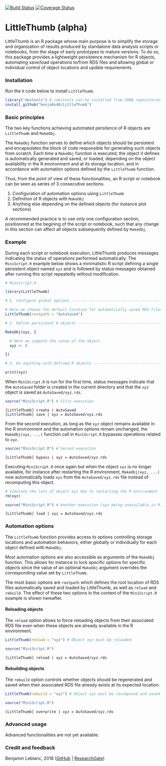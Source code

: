 [![Build Status](https://travis-ci.com/benja0x40/LittleThumb.svg?token=pShgRyyyZbvkbZAsmdMo&branch=master)](https://travis-ci.com/benja0x40/LittleThumb)
[![Coverage Status](https://codecov.io/gh/benja0x40/LittleThumb/branch/master/graph/badge.svg)](https://codecov.io/gh/benja0x40/LittleThumb)

LittleThumb (alpha)
================================================================================

LittleThumb is an R package whose main purpose is to simplify the storage and
organization of results produced by standalone data analysis scripts or
notebooks, from the stage of early prototypes to mature versions.
To do so, this package provides a lightweight persistence mechanism
for R objects, automating save/load operations to/from RDS files and allowing
global or individual control of object locations and update requirements.

### <a name="install"></a>Installation

Run the `R` code below to install `LittleThumb`.

```R
library("devtools") # (devtools can be installed from CRAN repositories)
install_github("benja0x40/LittleThumb")
```

### <a name="basics"></a>Basic principles

The two key functions achieving automated persitence of R objects are
`LittleThumb` and `MakeObj`.

The `MakeObj` function serves to define which objects should be persistent
and encapsulates the block of code responsible for generating such objects from
scratch.
Each time a `MakeObj` function is executed, the object it defines is
automatically generated and saved, or loaded, depending on the object
availability in the R environment and at its storage location, and
in accordance with automation options defined by the `LittleThumb` function.

Thus, from the point of view of these functionalities, an R script or notebook
can be seen as series of 3 consecutive sections.

  1. Configuration of automation options using `LittleThumb`
  2. Definition of R objects with `MakeObj`
  3. Anything else depending on the defined objects
     (for instance plot sections)

A recommended practice is to use only one configuration section, positionned
at the begining of the script or notebook, such that any change in this section
can affect all objects subsequently defined by `MakeObj`.

### <a name="example"></a>Example

During each script or notebook execution, LittleThumb produces messages
indicating the status of operations performed automatically.
The `MiniScript.R` example below shows a minimalistic R script defining a
single persistent object named `xyz` and is followed by status messages
obtained after running this script repeatedly without modification.

```R
# MiniScript.R

library(LittleThumb)

# 1. Configure global options --------------------------------------------------

# Here we choose the default location for automatically saved RDS files
LittleThumb(rootpath = "AutoSaved")

# 2. Define persistent R objects -----------------------------------------------

MakeObj(xyz, {

  # Here we compute the value of the object
  xyz <- 0

})

# 3. Do anything with defined R objects ----------------------------------------

print(xyz)
```

When `MiniScript.R` is run for the first time, status messages indicate
that the `AutoSaved` folder is created in the current directory
and that the `xyz` object is saved as `AutoSaved/xyz.rds`.

```R
source("MiniScript.R") # First execution
```

    [LittleThumb] create | AutoSaved
    [LittleThumb] save | xyz = AutoSaved/xyz.rds

From the second execution, as long as the `xyz` object remains available
in the R environment and the automation options remain unchanged,
the `MakeObj(xyz, ...)` function call in `MiniScript.R` bypasses operations
related to `xyz`.

```R
source("MiniScript.R") # Second execution
```

    [LittleThumb] bypass | xyz = AutoSaved/xyz.rds

Executing `MiniScript.R` once again but when the object `xyz` is no longer
available, for instance after restarting the R environment,
`MakeObj(xyz, ...)` now automatically loads `xyz` from the `AutoSaved/xyz.rds`
file instead of recomputing this object.

```R
# Simulate the loss of object xyz due to restarting the R environment
rm(xyz)

source("MiniScript.R") # Another execution (xyz being unavailable in R)
```

    [LittleThumb] load | xyz = AutoSaved/xyz.rds

### Automation options

The `LittleThumb` function provides access to options controlling
storage locations and automation behaviors, either globally or individually
for each object defined with `MakeObj`.

Most automation options are also accessible as arguments of the `MakeObj`
function. This allows for instance to lock specific options for specific
objects since the value of an optional `MakeObj` argument overrides the
corresponding value set by `LittleThumb`.

The most basic options are `rootpath` which defines the root location of RDS
files automatically saved and loaded by LittleThumb,
as well as `reload` and `rebuild`.
The effect of these two  options in the context of the `MiniScript.R` example
is shown hereafter.

#### Reloading objects

The `reload` option allows to force reloading objects from their associated 
RDS file even when these objects are already available in the R environment.

```R
LittleThumb(reload = "xyz") # Object xyz must be reloaded

source("MiniScript.R")
```

    [LittleThumb] reload | xyz = AutoSaved/xyz.rds


#### Rebuilding objects

The `rebuild` option controls whether objects should be regenerated and saved
when their associated RDS file already exists at its expected location.

```R
LittleThumb(rebuild = "xyz") # Object xyz must be recomputed and saved

source("MiniScript.R")
```

    [LittleThumb] overwrite | xyz = AutoSaved/xyz.rds


### Advanced usage

Advanced functionalities are not yet available.

### Credit and feedback

Benjamin Leblanc, 2018
([GitHub](https://github.com/benja0x40/LittleThumb) |
[ResearchGate](https://www.researchgate.net/profile/Benjamin_Leblanc))
